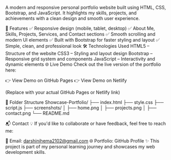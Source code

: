A modern and responsive personal portfolio website built using HTML, CSS, Bootstrap, and JavaScript.
It highlights my skills, projects, and achievements with a clean design and smooth user experience.

🚀 Features
✅ Responsive design (mobile, tablet, desktop)
✅ About Me, Skills, Projects, Services, and Contact sections
✅ Smooth scrolling and modern UI elements
✅ Built with Bootstrap for faster styling and layout
✅ Simple, clean, and professional look
🛠️ Technologies Used
HTML5 – Structure of the website
CSS3 – Styling and layout design
Bootstrap – Responsive grid system and components
JavaScript – Interactivity and dynamic elements
🌐 Live Demo
Check out the live version of the portfolio here:

👉 View Demo on GitHub Pages
👉 View Demo on Netlify

(Replace with your actual GitHub Pages or Netlify link)

📂 Folder Structure
Showcase-Portfolio/ ├── index.html ├── style.css ├── script.js ├── screenshots/ │ ├── home.png │ ├── projects.png │ ├── contact.png └── README.md

📬 Contact
💡 If you'd like to collaborate or have feedback, feel free to reach me:

📧 Email: darshinihema2102@gmail.com
🌐 Portfolio: GitHub Profile
✨ This project is part of my personal learning journey and showcases my web development skills.
